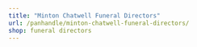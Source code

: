 ```yaml
---
title: "Minton Chatwell Funeral Directors"
url: /panhandle/minton-chatwell-funeral-directors/
shop: funeral directors
---
```

